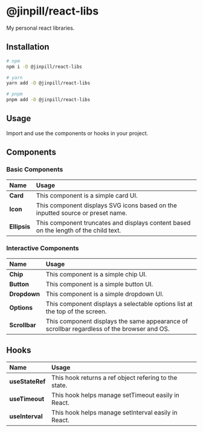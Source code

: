 # @jinpill/react-libs

My personal react libraries.

## Installation

```bash
# npm
npm i -D @jinpill/react-libs

# yarn
yarn add -D @jinpill/react-libs

# pnpm
pnpm add -D @jinpill/react-libs
```

## Usage

Import and use the components or hooks in your project.

## Components

### Basic Components

| Name         | Usage                                                                                |
| :----------- | :----------------------------------------------------------------------------------- |
| **Card**     | This component is a simple card UI.                                                  |
| **Icon**     | This component displays SVG icons based on the inputted source or preset name.       |
| **Ellipsis** | This component truncates and displays content based on the length of the child text. |

### Interactive Components

| Name          | Usage                                                                                      |
| :------------ | :----------------------------------------------------------------------------------------- |
| **Chip**      | This component is a simple chip UI.                                                        |
| **Button**    | This component is a simple button UI.                                                      |
| **Dropdown**  | This component is a simple dropdown UI.                                                    |
| **Options**   | This component displays a selectable options list at the top of the screen.                |
| **Scrollbar** | This component displays the same appearance of scrollbar regardless of the browser and OS. |

## Hooks

| Name            | Usage                                                 |
| :-------------- | :---------------------------------------------------- |
| **useStateRef** | This hook returns a ref object refering to the state. |
| **useTimeout**  | This hook helps manage setTimeout easily in React.    |
| **useInterval** | This hook helps manage setInterval easily in React.   |
